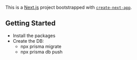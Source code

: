 This is a [Next.js](https://nextjs.org/) project bootstrapped with [`create-next-app`](https://github.com/vercel/next.js/tree/canary/packages/create-next-app).

## Getting Started

- Install the packages
- Create the DB:
  - npx prisma migrate
  - npx prisma db push
  